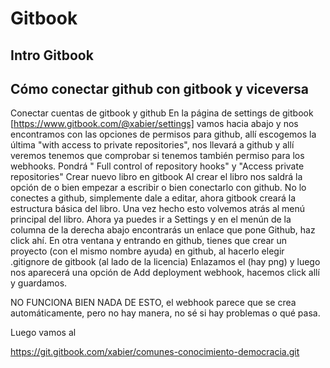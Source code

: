 # Gitbook

## Intro Gitbook

## Cómo conectar github con gitbook y viceversa

Conectar cuentas de gitbook y github
En la página de settings de gitbook [https://www.gitbook.com/@xabier/settings] vamos hacia abajo y nos encontramos con las opciones de permisos para github, allí escogemos la última "with access to private repositories", nos llevará a github y allí veremos tenemos que comprobar si tenemos también permiso para los webhooks. Pondrá " Full control of repository hooks" y "Access private repositories"
Crear nuevo libro en gitbook
Al crear el libro nos saldrá la opción de o bien empezar a escribir o bien conectarlo con github. No lo conectes a github, simplemente dale a editar, ahora gitbook creará la estructura básica del libro. Una vez hecho esto volvemos atrás al menú principal del libro. Ahora ya puedes ir a Settings y en el menún de la columna de la derecha abajo encontrarás un enlace que pone Github, haz click ahí.
En otra ventana y entrando en github, tienes que crear un proyecto (con el mismo nombre ayuda) en github, al hacerlo elegir .gitignore de gitbook (al lado de la licencia)
Enlazamos el (hay png) y luego nos aparecerá una opción de Add deployment webhook, hacemos click allí y guardamos.

NO FUNCIONA BIEN NADA DE ESTO, el webhook parece que se crea automáticamente, pero no hay manera, no sé si hay problemas o qué pasa.

Luego vamos al 

https://git.gitbook.com/xabier/comunes-conocimiento-democracia.git

